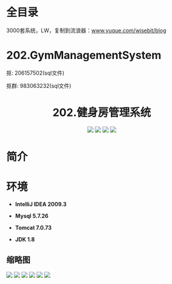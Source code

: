 # 全目录

3000套系统，LW，复制到流浪器：www.yuque.com/wisebit/blog

# 202.GymManagementSystem

<p>抠: 206157502(sql文件)</p>
<p>抠群: 983063232(sql文件)</p>

<p><h1 align="center">202.健身房管理系统</h1></p>


<p align="center">
	<img src="https://img.shields.io/badge/jdk-1.8-orange.svg"/>
    <img src="https://img.shields.io/badge/spring-5.x-lightgrey.svg"/>
    <img src="https://img.shields.io/badge/springMVC-3.x-blue.svg"/>
    <img src="https://img.shields.io/badge/mybatis-5.x-yellow.svg"/>
</p>

# 简介
>
> 

# 环境

- <b>IntelliJ IDEA 2009.3</b>

- <b>Mysql 5.7.26</b>

- <b>Tomcat 7.0.73</b>

- <b>JDK 1.8</b>




## 缩略图

![](https://bitwise.oss-cn-heyuan.aliyuncs.com/2024/9/10/aca9b472-a542-4c9b-a109-dd60aad0d721.png)
![](https://bitwise.oss-cn-heyuan.aliyuncs.com/2024/9/10/2d19b961-2fd8-46e6-b3f7-1fbee4aae09f.png)
![](https://bitwise.oss-cn-heyuan.aliyuncs.com/2024/9/10/714630d1-469b-472d-8603-ec301139fe48.png)
![](https://bitwise.oss-cn-heyuan.aliyuncs.com/2024/9/10/61902d99-7d48-42dd-ae2e-02f2e6614e71.png)
![](https://bitwise.oss-cn-heyuan.aliyuncs.com/2024/9/10/c0a2142c-5ee6-4198-8b15-13f6b3f5cef6.png)
![](https://bitwise.oss-cn-heyuan.aliyuncs.com/2024/9/10/98b6b7df-4e29-4b4c-8287-b36448a8adb7.png)






